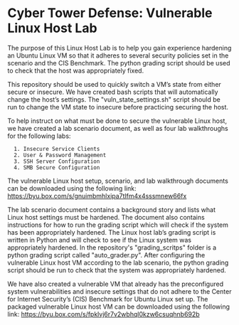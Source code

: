 # Cyber Tower Defense: Vulnerable Linux Host Lab
The purpose of this Linux Host Lab is to help you gain experience hardening an Ubuntu Linux VM so that it adheres to several security policies set in the scenario and the CIS Benchmark.  The python grading script should be used to check that the host was appropriately fixed.


This repository should be used to quickly switch a VM’s state from either secure or insecure.  We have created bash scripts that will automatically change the host’s settings.  The "vuln_state_settings.sh" script should be run to change the VM state to insecure before practicing securing the host.

 
To help instruct on what must be done to secure the vulnerable Linux host, we have created a lab scenario document, as well as four lab walkthroughs for the following labs: 

      1. Insecure Service Clients 
      2. User & Password Management 
      3. SSH Server Configuration 
      4. SMB Secure Configuration 

The vulnerable Linux host setup, scenario, and lab walkthrough documents can be downloaded using the following link: 
https://byu.box.com/s/gnuimbmhlxipa7tlfm4x4sssmnew66fx  


The lab scenario document contains a background story and lists what Linux host settings must be hardened.  The document also contains instructions for how to run the grading script which will check if the system has been appropriately hardened.  The Linux host lab’s grading script is written in Python and will check to see if the Linux system was appropriately hardened.  In the repository's "grading_scritps" folder is a python grading script called "auto_grader.py". After configuring the vulnerable Linux host VM according to the lab scenario, the python grading script should be run to check that the system was appropriately hardened.


We have also created a vulnerable VM that already has the preconfigured system vulnerabilities and insecure settings that do not adhere to the Center for Internet Security’s (CIS) Benchmark for Ubuntu Linux set up. The packaged vulnerable Linux host VM can be downloaded using the following link: 
https://byu.box.com/s/fpklvj6r7v2wbhql0kzw6csuqhnb692b
